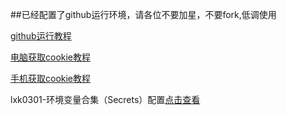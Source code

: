 ##已经配置了github运行环境，请各位不要加星，不要fork,低调使用

[github运行教程](https://github.com/inoyna12/jd28/blob/master/backUp/tongbu.md)






[电脑获取cookie教程](https://github.com/inoyna12/jd28/blob/master/backUp/GetJdCookie2.md)


[手机获取cookie教程](https://github.com/inoyna12/jd28/blob/master/backUp/GetJdCookie3.md)

lxk0301-环境变量合集（Secrets）配置[点击查看](https://github.com/inoyna12/jd28/blob/master/githubAction.md)



